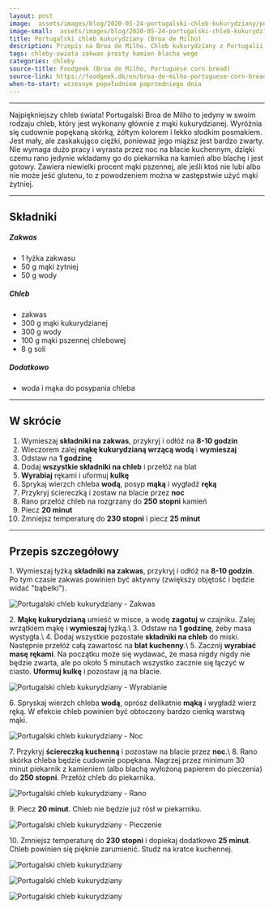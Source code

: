 ```yaml
---
layout: post
image:  assets/images/blog/2020-05-24-portugalski-chleb-kukurydziany/portugalski-chleb-kukurydziany.jpg
image-small:  assets/images/blog/2020-05-24-portugalski-chleb-kukurydziany/portugalski-chleb-kukurydziany-small.jpg
title: Portugalski chleb kukurydziany (Broa de Milho)
description: Przepis na Broa de Milho. Chleb kukurydziany z Portugalii. O zwartym miąższu, pięknym żółtym kolorze i popękanej chrupiącej skórce.
tags: chleby-swiata zakwas prosty kamien blacha wege
categories: chleby
source-title: Foodgeek (Broa de Milho, Portuguese corn bread)
source-link: https://foodgeek.dk/en/broa-de-milho-portuguese-corn-bread/
when-to-start: wczesnym popołudniem poprzedniego dnia
---
```


-----

Najpiękniejszy chleb świata! Portugalski Broa de Milho to jedyny w swoim rodzaju chleb, który jest wykonany głównie z mąki kukurydzianej. Wyróżnia się cudownie popękaną skórką, żółtym kolorem i lekko słodkim posmakiem. Jest mały, ale zaskakująco ciężki, ponieważ jego miąższ jest bardzo zwarty. Nie wymaga dużo pracy i wyrasta przez noc na blacie kuchennym, dzięki czemu rano jedynie wkładamy go do piekarnika na kamień albo blachę i jest gotowy. Zawiera niewielki procent mąki pszennej, ale jeśli ktoś nie lubi albo nie może jeść glutenu, to z powodzeniem można w zastępstwie użyć mąki żytniej.

-----

## Składniki

##### Zakwas
* 1 łyżka zakwasu
* 50 g mąki żytniej
* 50 g wody

##### Chleb

* zakwas
* 300 g mąki kukurydzianej
* 300 g wody
* 100 g mąki pszennej chlebowej
* 8 g soli

##### Dodatkowo

* woda i mąka do posypania chleba

-----

## W skrócie

1. Wymieszaj **składniki na zakwas**, przykryj i odłóż na **8-10 godzin**
2. Wieczorem zalej **mąkę kukurydzianą wrzącą wodą**  i **wymieszaj**
3. Odstaw na **1 godzinę**
4. Dodaj **wszystkie składniki na chleb** i przełóż na blat
5. **Wyrabiaj** rękami i uformuj **kulkę**
6. Sprykaj wierzch chleba **wodą**, posyp **mąką** i wygładź **ręką**
7. Przykryj ściereczką i zostaw na blacie przez **noc**
8. Rano przełóż chleb na rozgrzany do **250 stopni** kamień
9. Piecz **20 minut**
10. Zmniejsz temperaturę do **230 stopni** i piecz **25 minut**

-----

## Przepis szczegółowy

1\. Wymieszaj łyżką **składniki na zakwas**, przykryj i odłóż na **8-10 godzin**. Po tym czasie zakwas powinien być aktywny (zwiększy objętość i będzie widać "bąbelki").

![Portugalski chleb kukurydziany - Zakwas](/assets/images/blog/2020-05-24-portugalski-chleb-kukurydziany/portugalski-chleb-kukurydziany-zakwas.jpg)

2\. **Mąkę kukurydzianą** umieść w misce, a wodę **zagotuj** w czajniku. Zalej wrzątkiem mąkę i **wymieszaj** łyżką.\\
3\. Odstaw na **1 godzinę**, żeby masa wystygła.\\
4\. Dodaj wszystkie pozostałe **składniki na chleb** do miski. Następnie przełóż całą zawartość na **blat kuchenny**.\\
5\. Zacznij **wyrabiać masę rękami**. Na początku może się wydawać, że masa nigdy nigdy nie będzie zwarta, ale po około 5 minutach wszystko zacznie się łączyć w ciasto. **Uformuj kulkę** i pozostaw ją na blacie.

![Portugalski chleb kukurydziany - Wyrabianie](/assets/images/blog/2020-05-24-portugalski-chleb-kukurydziany/portugalski-chleb-kukurydziany-wyrabianie.jpg)

6\. Spryskaj wierzch chleba **wodą**, oprósz delikatnie **mąką** i wygładź wierz ręką. W efekcie chleb powinien być obtoczony bardzo cienką warstwą mąki.

![Portugalski chleb kukurydziany - Noc](/assets/images/blog/2020-05-24-portugalski-chleb-kukurydziany/portugalski-chleb-kukurydziany-noc.jpg)

7\. Przykryj **ściereczką kuchenną** i pozostaw na blacie przez **noc**.\\
8\. Rano skórka chleba będzie cudownie popękana. Nagrzej przez minimum 30 minut piekarnik z kamieniem (albo blachą wyłożoną papierem do pieczenia) do **250 stopni**. Przełóż chleb do piekarnika.

![Portugalski chleb kukurydziany - Rano](/assets/images/blog/2020-05-24-portugalski-chleb-kukurydziany/portugalski-chleb-kukurydziany-rano.jpg)

9\. Piecz **20 minut**. Chleb nie będzie już rósł w piekarniku.

![Portugalski chleb kukurydziany - Pieczenie](/assets/images/blog/2020-05-24-portugalski-chleb-kukurydziany/portugalski-chleb-kukurydziany-pieczenie.jpg)

10\. Zmniejsz temperaturę do **230 stopni** i dopiekaj dodatkowo **25 minut**. Chleb powinien się pięknie zarumienić. Studź na kratce kuchennej.

![Portugalski chleb kukurydziany](/assets/images/blog/2020-05-24-portugalski-chleb-kukurydziany/portugalski-chleb-kukurydziany-koniec.jpg)

![Portugalski chleb kukurydziany](/assets/images/blog/2020-05-24-portugalski-chleb-kukurydziany/portugalski-chleb-kukurydziany-koniec-drugi.jpg)

![Portugalski chleb kukurydziany](/assets/images/blog/2020-05-24-portugalski-chleb-kukurydziany/portugalski-chleb-kukurydziany-koniec-trzeci.jpg)
